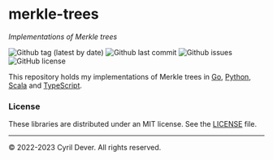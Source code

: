 # merkle-trees
_Implementations of Merkle trees_

![Github tag (latest by date)](https://img.shields.io/github/v/tag/cyrildever/merkle-trees)
![Github last commit](https://img.shields.io/github/last-commit/cyrildever/merkle-trees)
![Github issues](https://img.shields.io/github/issues/cyrildever/merkle-trees)
![GitHub license](https://img.shields.io/github/license/cyrildever/merkle-trees)

This repository holds my implementations of Merkle trees in [Go](packages/go/README.md), [Python](packages/py/README.md), [Scala](packages/scala/README.md) and [TypeScript](packages/ts/README.md).


### License

These libraries are distributed under an MIT license.
See the [LICENSE](LICENSE) file.


<hr />
&copy; 2022-2023 Cyril Dever. All rights reserved.